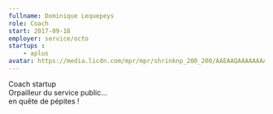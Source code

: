 ```yaml
---
fullname: Dominique Lequepeys
role: Coach
start: 2017-09-18
employer: service/octo
startups :
    - aplus
avatar: https://media.licdn.com/mpr/mpr/shrinknp_200_200/AAEAAQAAAAAAAAklAAAAJGFjOTQ0ZTYxLTNiYWYtNGQwZi1iNDFlLWVkYTI2ZjQ5ZDc5YQ.jpg
---
```


Coach startup<br>
Orpailleur du service public…<br>
en quête de pépites !

